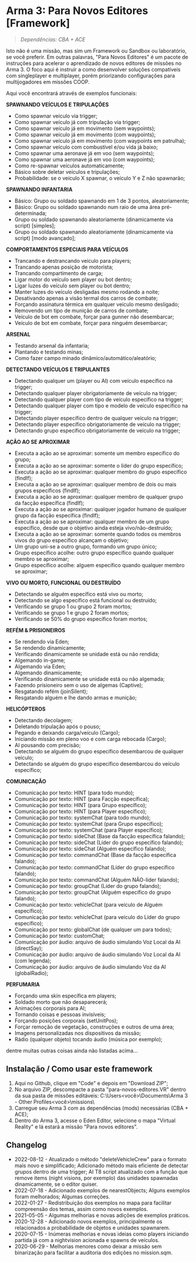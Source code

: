 # Arma 3: Para Novos Editores [Framework]
>*Dependências: CBA + ACE*

Isto não é uma missão, mas sim um Framework ou Sandbox ou laboratório, se você preferir. Em outras palavras, "Para Novos Editores" é um pacote de instruções para acelerar o aprendizado de novos editores de missões no Arma 3. O foco aqui é instruir a como desenvolver soluções compatíveis com singleplayer e multiplayer, porém priorizando configurações para multijogadores em missões COOP.

Aqui você encontrará através de exemplos funcionais:

**SPAWNANDO VEÍCULOS E TRIPULAÇÕES**

- Como spawnar veículo via trigger;
- Como spawnar veículo já com tripulação via trigger;
- Como spawnar veículo já em movimento (sem waypoints);
- Como spawnar veículo já em movimento (com waypoints);
- Como spawnar veículo já em movimento (com waypoints em patrulha);
- Como spawnar veículo com combustível e/ou vida já baixo;
- Como spawnar uma aeronave já em voo (sem waypoints);
- Como spawnar uma aeronave já em voo (com waypoints);
- Como re-spawnar veículos automaticamente;
- Básico sobre deletar veículos e tripulações;
- Probabilidade: se o veículo X spawnar, o veículo Y e Z não spawnarão;

**SPAWNANDO INFANTARIA**

- Básico: Grupo ou soldado spawnando em 1 de 3 pontos, aleatoriamente;
- Básico: Grupo ou soldado spawnando num raio de uma área pré-determinada;
- Grupo ou soldado spawnando aleatoriamente (dinamicamente via script) [simples];
- Grupo ou soldado spawnando aleatoriamente (dinamicamente via script) [modo avançado];

**COMPORTAMENTOS ESPECIAIS PARA VEÍCULOS**

- Trancando e destrancando veículo para players;
- Trancando apenas posição de motorista;
- Trancando compartimento de carga;
- Ligar motor do veículo sem player ou bot dentro;
- Ligar luzes do veículo sem player ou bot dentro;
- Manter luzes do veículo desligadas mesmo rodando a noite;
- Desativando apenas a visão termal dos carros de combate;
- Forçando assinatura térmica em qualquer veículo mesmo desligado;
- Removendo um tipo de munição de carros de combate;
- Veículo de bot em combate, forçar para gunner não desembarcar;
- Veículo de bot em combate, forçar para ninguém desembarcar;
 
**ARSENAL**

- Testando arsenal da infantaria;
- Plantando e testando minas;
- Como fazer campo minado dinâmico/automático/aleatório;

**DETECTANDO VEÍCULOS E TRIPULANTES**

- Detectando qualquer um (player ou AI) com veículo específico na trigger;
- Detectando qualquer player obrigatoriamente de veículo na trigger;
- Detectando qualquer player com tipo de veículo específico na trigger;
- Detectando qualquer player com tipo e modelo de veículo especifico na trigger;
- Detectando player específico dentro de qualquer veículo na trigger;
- Detectando player específico obrigatoriamente de veículo na trigger; 
- Detectando grupo específico obrigatoriamente de veículo na trigger;

**AÇÃO AO SE APROXIMAR**

- Executa a ação ao se aproximar: somente um membro específico do grupo;
- Executa a ação ao se aproximar: somente o líder do grupo específico;
- Executa a ação ao se aproximar: qualquer membro do grupo específico (findIf);
- Executa a ação ao se aproximar: qualquer membro de dois ou mais grupos específicos (findIf);
- Executa a ação ao se aproximar: qualquer membro de qualquer grupo da facção específica (findIf);
- Executa a ação ao se aproximar: qualquer jogador humano de qualquer grupo da facção específica (findIf);
- Executa a ação ao se aproximar: qualquer membro de um grupo específico, desde que o objetivo ainda esteja vivo/não-destruído;
- Executa a ação ao se aproximar: somente quando todos os membros vivos do grupo específico alcançam o objetivo;
- Um grupo uni-se a outro grupo, formando um grupo único;
- Grupo específico acolhe: outro grupo específico quando qualquer membro se aproximar;
- Grupo específico acolhe: alguem específico quando qualquer membro se aproximar;

**VIVO OU MORTO, FUNCIONAL OU DESTRUÍDO**

- Detectando se alguém específico está vivo ou morto;
- Detectando se algo específico está funcional ou destruído;
- Verificando se grupo 1 ou grupo 2 foram mortos;
- Verificando se grupo 1 e grupo 2 foram mortos;
- Verificando se 50% do grupo específico foram mortos;

**REFÉM & PRISIONEIROS**

- Se rendendo via Eden;
- Se rendendo dinamicamente;
- Verificando dinamicamente se unidade está ou não rendida;
- Algemando in-game;
- Algemando via Eden;
- Algemando dinamicamente;
- Verificando dinamicamente se unidade está ou não algemada;
- Fazendo prisioneiro sem o uso de algemas (Captive);
- Resgatando refém (joinSilent);
- Resgatando alguém e lhe dando armas e munição;

**HELICÓPTEROS**

- Detectando decolagem;
- Deletando tripulação após o pouso;
- Pegando e deixando carga/veículo (Cargo);
- Iniciando missão em pleno voo e com carga rebocada (Cargo);
- AI pousando com precisão;
- Detectando se alguém do grupo específico desembarcou de qualquer veículo;
- Detectando se alguém do grupo específico desembarcou do veículo específico;

**COMUNICAÇÃO**

- Comunicação por texto: HINT (para todo mundo);
- Comunicação por texto: HINT (para Facção específica);
- Comunicação por texto: HINT (para Grupo específico);
- Comunicação por texto: HINT (para Player específico);
- Comunicação por texto: systemChat (para todo mundo);
- Comunicação por texto: systemChat (para Grupo específico);
- Comunicação por texto: systemChat (para Player específico);
- Comunicação por texto: sideChat (Base da facção específica falando);
- Comunicação por texto: sideChat (Líder do grupo específico falando);
- Comunicação por texto: sideChat (Alguém específico falando);
- Comunicação por texto: commandChat (Base da facção específica falando);
- Comunicação por texto: commandChat (Líder do grupo específico falando);
- Comunicação por texto: commandChat (Alguém NÃO-líder falando);
- Comunicação por texto: groupChat (Líder do grupo falando);
- Comunicação por texto: groupChat (Alguém específico do grupo falando);
- Comunicação por texto: vehicleChat (para veículo de Alguém específico);
- Comunicação por texto: vehicleChat (para veículo do Líder do grupo específico);
- Comunicação por texto: globalChat (de qualquer um para todos);
- Comunicação por texto: customChat;
- Comunicação por áudio: arquivo de áudio simulando Voz Local da AI (directSay);
- Comunicação por áudio: arquivo de áudio simulando Voz Local da AI (com legenda);
- Comunicação por áudio: arquivo de áudio simulando Voz da AI (globalRadio);

**PERFUMARIA**

- Forçando uma skin específica em players;
- Soldado morto que não desaparecerá;
- Animações corporais para AI;
- Tornando coisas e pessoas invisíveis;
- Forçando posições corporais (setUnitPos);
- Forçar remoção de vegetação, construções e outros de uma área;
- Imagens personalizadas nos dispositivos da missão;
- Rádio (qualquer objeto) tocando áudio (música por exemplo);

dentre muitas outras coisas ainda não listadas acima...

## Instalação / Como usar este framework

1) Aqui no Github, clique em "Code" e depois em "Download ZIP";
2) No arquivo ZIP, descompacte a pasta "para-novos-editores.VR" dentro da sua pasta de missões editáveis: C:\Users\<você>\Documents\Arma 3 - Other Profiles\<você>\missions\
3) Carregue seu Arma 3 com as dependências (mods) necessárias (CBA + ACE);
4) Dentro do Arma 3, acesse o Eden Editor, selecione o mapa "Virtual Reality" e lá estará a missão "Para novos editores".

## Changelog

- 2022-08-12 - Atualizado o método "deleteVehicleCrew" para o formato mais novo e simplificado; Adicionado método mais eficiente de detectar grupos dentro de uma trigger; AI T8 script atualizado com a função que remove items (night visions, por exemplo) das unidades spawnadas dinamicamente, se o editor quiser.
- 2022-07-18 - Adicionado exemplos de nearestObjects; Alguns exemplos foram melhorados; Algumas correções.
- 2022-01-27 - Redistribuição dos exemplos no mapa para facilitar compreensão dos temas, assim como novos exemplos.
- 2021-05-05 - Algumas melhorias e novas adições de exemplos práticos.
- 2020-12-28 - Adicionado novos exemplos, principalmente os relacionados a probabilidade de objetos e unidades spawnarem.
- 2020-07-15 - Inúmeras melhorias e novas ideias como players iniciando partida já com a nightvision acionada e spawns de veículos.
- 2020-06-29 - Melhorias menores como deixar a missão sem binarização para facilitar a auditoria dos edições no mission.sqm.
